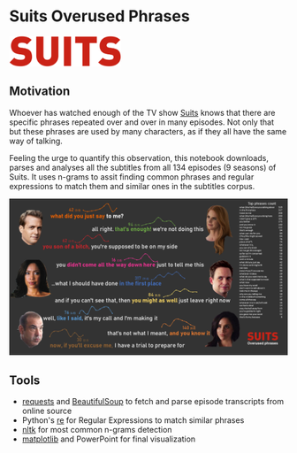 # Suits Overused Phrases

<img src="images/suits.png" width="40%" />

## Motivation
Whoever has watched enough of the TV show [Suits](https://www.imdb.com/title/tt1632701/) knows that there are specific phrases repeated over and over in many episodes. 
Not only that but these phrases are used by many characters, as if they all have the same way of talking.

Feeling the urge to quantify this observation, this notebook downloads, parses and analyses all the subtitles 
from all 134 episodes (9 seasons) of Suits. It uses n-grams to assit finding common phrases and regular expressions to match them and similar ones in the subtitles corpus.

![](visualization.png)

## Tools
- [requests](https://requests.readthedocs.io/en/master/) and [BeautifulSoup](https://www.crummy.com/software/BeautifulSoup/bs4/doc/) to fetch and 
parse episode transcripts from online source
- Python's [re](https://docs.python.org/3/library/re.html) for Regular Expressions to match similar phrases
- [nltk](https://www.nltk.org/) for most common n-grams detection
- [matplotlib](https://matplotlib.org/) and PowerPoint for final visualization
